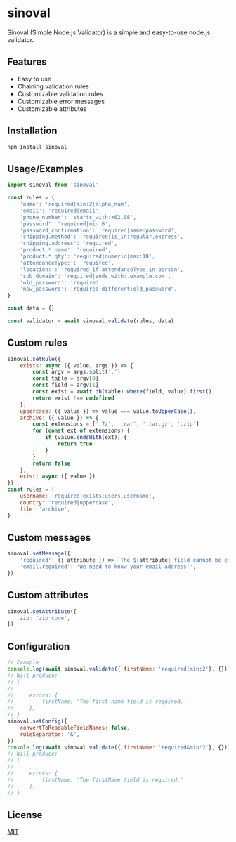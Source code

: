 # sinoval
Sinoval (Simple Node.js Validator) is a simple and easy-to-use node.js validator.
## Features
- Easy to use
- Chaining validation rules
- Customizable validation rules
- Customizable error messages
- Customizable attributes
## Installation
```bash
npm install sinoval
```
## Usage/Examples
```javascript
import sinoval from 'sinoval'

const rules = {
    'name': 'required|min:2|alpha_num',
    'email': 'required|email',
    'phone_number': 'starts_with:+62,08',
    'password': 'required|min:6',
    'password_confirmation': 'required|same:password',
    'shipping.method': 'required|is_in:regular,express',
    'shipping.address': 'required',
    'product.*.name': 'required',
    'product.*.qty': 'required|numeric|max:10',
    'attendanceType:': 'required',
    'location:': 'required_if:attendanceType,in-person',
    'sub_domain': 'required|ends_with:.example.com',
    'old_password': 'required',
    'new_password': 'required|different:old_password',
}

const data = {}

const validator = await sinoval.validate(rules, data)
```
## Custom rules
```javascript
sinoval.setRule({
    exists: async ({ value, args }) => {
        const argv = args.split(',')
        const table = argv[0]
        const field = argv[1]
        const exist = await db(table).where(field, value).first()
        return exist !== undefined
    },
    uppercase: ({ value }) => value === value.toUpperCase(),
    archive: ({ value }) => {
        const extensions = ['.7z', '.rar', '.tar.gz', '.zip']
        for (const ext of extensions) {
            if (value.endsWith(ext)) {
                return true
            }
        }
        return false
    },
    exist: async ({ value })
})
const rules = {
    username: 'required|exists:users,username',
    country: 'required|uppercase',
    file: 'archive',
}
```
## Custom messages
```javascript
sinoval.setMessage({
    'required': ({ attribute }) => `The ${attribute} field cannot be empty.`,
    'email.required': 'We need to know your email address!',
})
```
## Custom attributes
```javascript
sinoval.setAttribute({
    zip: 'zip code',
})
```
## Configuration
```javascript
// Example
console.log(await sinoval.validate({ firstName: 'required|min:2'}, {}))
// Will produce:
// {
//     ...
//     errors: {
//         firstName: 'The first name field is required.'
//     },
// }
sinoval.setConfig({
    convertToReadableFieldNames: false,
    ruleSeparator: '&',
})
console.log(await sinoval.validate({ firstName: 'required&min:2'}, {}))
// Will produce:
// {
//     ...
//     errors: {
//         firstName: 'The firstName field is required.'
//     },
// }
```
## License
[MIT](https://github.com/erwinstone/sinoval/blob/main/LICENSE)
